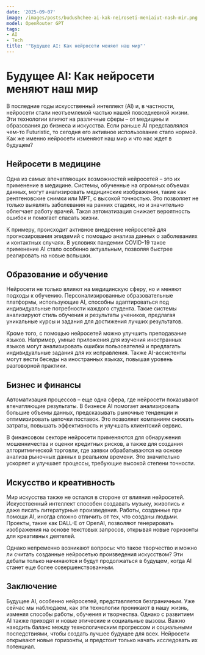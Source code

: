 ```yaml
---
date: '2025-09-07'
image: /images/posts/budushchee-ai-kak-neiroseti-meniaiut-nash-mir.png
model: OpenRouter GPT
tags:
- AI
- Tech
title: '"Будущее AI: Как нейросети меняют наш мир"'
---
```


# Будущее AI: Как нейросети меняют наш мир

В последние годы искусственный интеллект (AI) и, в частности, нейросети стали неотъемлемой частью нашей повседневной жизни. Эти технологии влияют на различные сферы – от медицины и образования до бизнеса и искусства. Если раньше AI представлялся чем-то Futuristic, то сегодня его активное использование стало нормой. Как же именно нейросети изменяют наш мир и что нас ждет в будущем?

## Нейросети в медицине

Одна из самых впечатляющих возможностей нейросетей – это их применение в медицине. Системы, обученные на огромных объемах данных, могут анализировать медицинские изображения, такие как рентгеновские снимки или МРТ, с высокой точностью. Это позволяет не только выявлять заболевания на ранних стадиях, но и значительно облегчает работу врачей. Такая автоматизация снижает вероятность ошибок и помогает спасать жизни.

К примеру, происходит активное внедрение нейросетей для прогнозирования эпидемий с помощью анализа данных о заболеваниях и контактных случаях. В условиях пандемии COVID-19 такое применение AI стало особенно актуальным, позволяя быстрее реагировать на новые вспышки.

## Образование и обучение

Нейросети не только влияют на медицинскую сферу, но и меняют подходы к обучению. Персонализированные образовательные платформы, использующие AI, способны адаптироваться под индивидуальные потребности каждого студента. Такие системы анализируют стиль обучения и результаты учеников, предлагая уникальные курсы и задания для достижения лучших результатов.

Кроме того, с помощью нейросетей можно улучшить преподавание языков. Например, умные приложения для изучения иностранных языков могут анализировать ошибки пользователей и предлагать индивидуальные задания для их исправления. Также AI-ассистенты могут вести беседы на иностранных языках, повышая уровень разговорной практики.

## Бизнес и финансы

Автоматизация процессов – еще одна сфера, где нейросети показывают впечатляющие результаты. В бизнесе AI помогает анализировать большие объемы данных, предсказывать рыночные тенденции и оптимизировать цепочки поставок. Это позволяет компаниям снижать затраты, повышать эффективность и улучшать клиентский сервис.

В финансовом секторе нейросети применяются для обнаружения мошенничества и оценки кредитных рисков, а также для создания алгоритмической торговли, где заявки обрабатываются на основе анализа рыночных данных в реальном времени. Это значительно ускоряет и улучшает процессы, требующие высокой степени точности.

## Искусство и креативность

Мир искусства также не остался в стороне от влияния нейросетей. Искусственный интеллект способен создавать музыку, живопись и даже писать литературные произведения. Работы, созданные при помощи AI, иногда сложно отличить от тех, что созданы людьми. Проекты, такие как DALL-E от OpenAI, позволяют генерировать изображения на основе текстовых запросов, открывая новые горизонты для креативных деятелей.

Однако непременно возникают вопросы: что такое творчество и можно ли считать созданные нейросетью произведения искусством? Эти дебаты только начинаются и будут продолжаться в будущем, когда AI станет еще более совершенствованным.

## Заключение

Будущее AI, особенно нейросетей, представляется безграничным. Уже сейчас мы наблюдаем, как эти технологии проникают в нашу жизнь, изменяя способы работы, обучения и творчества. Однако с развитием AI также приходят и новые этические и социальные вызовы. Важно находить баланс между технологическим прогрессом и социальными последствиями, чтобы создать лучшее будущее для всех. Нейросети открывают новые горизонты, и предстоит только начать исследовать их потенциал.